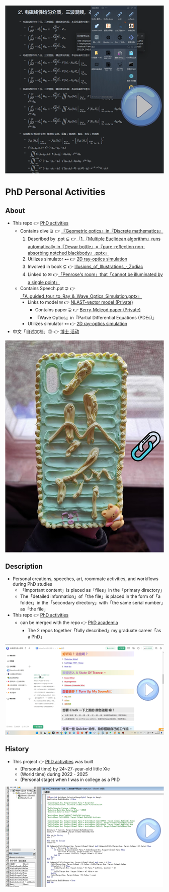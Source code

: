 [![Derive Three Wave Mixing Coupled Wave Equations in the Frequency Domain.mp4](https://raw.githubusercontent.com/ChenZhu-Xie/PhD_activities/master/img/推导三波混频_耦合波方程组（频域）.png)](https://www.youtube.com/watch?v=EWJUO6ZMm-8 "Derive Three Wave Mixing Coupled Wave Equations in the Frequency Domain.mp4")

# PhD Personal Activities

## About
* This repo 👉 [PhD activities](https://github.com/ChenZhu-Xie/PhD_activities)
    * Contains dive ⊋ 👉 [『Geometric optics』in『Discrete mathematics』](https://github.com/ChenZhu-Xie/geometric_optics_2_discrete_mathematics)
        1. Described by .ppt ⊊ 👉[「1.『Multiple Euclidean algorithm』runs automatically in『Dewar bottle』=『pure-reflection non-absorbing notched blackbody』.pptx」](https://github.com/ChenZhu-Xie/PhD_activities/blob/master/1__1.1__Creation_for_MySelf/1__7.1__%E5%A4%9A%E9%87%8D_%C2%B7_%E8%BE%97%E8%BD%AC%E7%9B%B8%E9%99%A4%E6%B3%95_%E8%87%AA%E5%8A%A8%E8%BF%90%E8%A1%8C%E5%9C%A8%E3%80%8C%E6%9D%9C%E7%93%A6%E7%93%B6%E3%80%8D%3D%E3%80%8C%E7%BA%AF%E5%8F%8D%E5%B0%84%E2%88%A7%E6%97%A0%E5%90%B8%E6%94%B6%E3%81%AE%E5%90%AB%E7%BC%BA%E5%8F%A3%E3%81%AE%E9%BB%91%E4%BD%93%E3%80%8D%E4%B8%AD_%E2%86%90_JavaScript__3.5_year_-_2024.1.30.pptx)
        2. Utilizes simulator ⊷ 👉 [2D ray-optics simulation](https://github.com/ChenZhu-Xie/ray_optics__xcz)
        3. Involved in book ⊊ 👉 [Illusions_of_Illustrations_·_Zodiac](https://github.com/ChenZhu-Xie/3_books_with_cpp/tree/master/cpp_codes_for_book2『Illusions_of_Illustrations_·_Zodiac』)
        4. Linked to ✉ 👉[「Penrose's room」that「cannot be illuminated by a single point」](https://www.bilibili.com/video/BV18p421d7NK)
    * Contains Speech.ppt ⊋ 👉[「A_guided_tour_to_Ray_&_Wave_Optics_Simulation.pptx」](https://github.com/ChenZhu-Xie/PhD_activities/blob/master/2__1.2__Creation_for_Others/3__7.1__A_guided_tour_to_Ray_%26_Wave_Optics_Simulation_%E2%86%90_JavaScript%2BPython__3.5_year_-_2023.12.9.pptx)
        * Links to model ✉ 👉 [NLAST-vector model (Private)](https://github.com/ChenZhu-Xie/NLAST_private)
            * Contains paper ⊋ 👉 [Berry-Mcleod paper (Private)](https://github.com/ChenZhu-Xie/Berry_Mcleod_paper__private)
            * 『Wave Optics』in『Partial Differential Equations (PDEs)』
        * Utilizes simulator ⊷ 👉 [2D ray-optics simulation](https://github.com/ChenZhu-Xie/ray_optics__xcz)
* 中文「自述文档」㊥ 👉 [博士 活动](https://gitee.com/ChenZhu-Xie/PhD_activities)

[![Impressionist mobile phone case - GitHub Dir](https://raw.githubusercontent.com/ChenZhu-Xie/PhD_activities/master/img/印象派手机壳.png)](https://github.com/ChenZhu-Xie/PhD_activities/tree/master/4__2.2__Art_for_Others/4__5.4__%E5%8D%B0%E8%B1%A1%E6%B4%BE%E6%89%8B%E6%9C%BA%E5%A3%B3_%E2%86%90_Imagination__2.5_year "Impressionist mobile phone case - GitHub Dir")

## Description
* Personal creations, speeches, art, roommate activities, and workflows during PhD studies
    * 「Important content」is placed as「files」in the「primary directory」
    * The「detailed information」of「the file」is placed in the form of「a folder」in the「secondary directory」with「the same serial number」as「the file」
* This repo 👉 [PhD activities](https://github.com/ChenZhu-Xie/PhD_activities)
    * can be merged with the repo 👉 [PhD academia](https://github.com/ChenZhu-Xie/PhD_academia)
        * The 2 repos together「fully described」my graduate career「as a PhD」

[![Encounter Mojidoc 🙈 - A Great Lightweight Experience.mp4](https://raw.githubusercontent.com/ChenZhu-Xie/PhD_activities/master/img/FFD.png)](https://www.youtube.com/watch?v=QNxkt0UDfJA "Encounter Mojidoc 🙈 - A Great Lightweight Experience.mp4")

<!-- ## Inplementation
1. Enter homepage from "Homepage (My Mini Website Portal). lnk".  
2. Explore freely :point_right: until you decrypt the password :point_right: and unlock the hidden webpages.
    * Solve the riddle! Or you'll be stuck here: in the middle of nowhere forever!
3. PS: Due to its age (2014_05), page music may not be playable,  
    * and the background image size cannot adapt to the browser window size. -->

## History
* This project 👉 [PhD activities](https://github.com/ChenZhu-Xie/PhD_activities) was built
    * (Personal time) by 24~27-year-old little Xie
    * (World time) during 2022 - 2025
    * (Personal stage) when I was in college as a PhD

<!-- TEST 666 -->

[![Excel_VBA for her WorkFlow.mp4](https://raw.githubusercontent.com/ChenZhu-Xie/PhD_activities/master/img/Excel_VBA_for_her_WorkFlow.png)](https://www.youtube.com/watch?v=NNvzFRLuXUw "Excel_VBA for her WorkFlow.mp4")

<!-- test -->

<!-- ## Software Architecture
Software architecture description

## Installation

1.  xxxx
2.  xxxx
3.  xxxx

## Instructions

1.  xxxx
2.  xxxx
3.  xxxx

## Contribution

1.  Fork the repository
2.  Create Feat_xxx branch
3.  Commit your code
4.  Create Pull Request


## Gitee Feature

1.  You can use Readme\_XXX.md to support different languages, such as Readme\_en.md, Readme\_zh.md
2.  Gitee blog [blog.gitee.com](https://blog.gitee.com)
3.  Explore open source project [https://gitee.com/explore](https://gitee.com/explore)
4.  The most valuable open source project [GVP](https://gitee.com/gvp)
5.  The manual of Gitee [https://gitee.com/help](https://gitee.com/help)
6.  The most popular members  [https://gitee.com/gitee-stars/](https://gitee.com/gitee-stars/) -->
